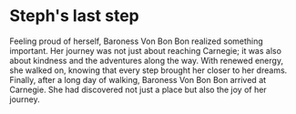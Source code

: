 # Steph's last step

Feeling proud of herself, Baroness Von Bon Bon realized something important. Her journey was not just about reaching Carnegie; it was also about kindness and the adventures along the way. With renewed energy, she walked on, knowing that every step brought her closer to her dreams.
Finally, after a long day of walking, Baroness Von Bon Bon arrived at Carnegie. She had discovered not just a place but also the joy of her journey.